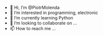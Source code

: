 - 👋 Hi, I’m @PiotrMolenda
- 👀 I’m interested in programming, electronic
- 🌱 I’m currently learning Python
- 💞️ I’m looking to collaborate on ...
- 📫 How to reach me ...

<!---
PiotrMolenda/PiotrMolenda is a ✨ special ✨ repository because its `README.md` (this file) appears on your GitHub profile.
You can click the Preview link to take a look at your changes.
--->
